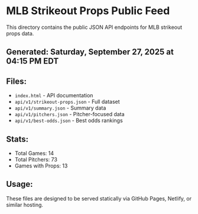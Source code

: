 # MLB Strikeout Props Public Feed

This directory contains the public JSON API endpoints for MLB strikeout props data.

## Generated: Saturday, September 27, 2025 at 04:15 PM EDT

## Files:
- `index.html` - API documentation
- `api/v1/strikeout-props.json` - Full dataset
- `api/v1/summary.json` - Summary data
- `api/v1/pitchers.json` - Pitcher-focused data  
- `api/v1/best-odds.json` - Best odds rankings

## Stats:
- Total Games: 14
- Total Pitchers: 73
- Games with Props: 13

## Usage:
These files are designed to be served statically via GitHub Pages, Netlify, or similar hosting.
